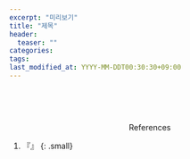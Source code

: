 ```yaml
---
excerpt: "미리보기"
title: "제목"
header:
  teaser: ""
categories:
tags:
last_modified_at: YYYY-MM-DDT00:30:30+09:00
---
```


```python

```
<i class="fa-solid fa-right-from-bracket"></i> 


<br><br>
<center>References</center>

1. 『』
{: .small}
